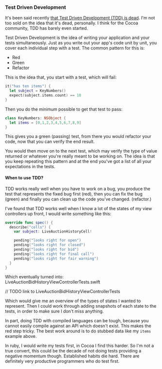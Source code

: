 ### Test Driven Development

It's been said recently [that Test Driven Development (TDD) is dead](TODO_tdd_is_dead). I'm not too sold on the idea that it's dead, personally. I think for the Cocoa community, TDD has barely even started.

Test Driven Development is the idea of writing your application and your tests simultaneously. Just as you write out your app's code unit by unit, you cover each individual step with a test. The common pattern for this is:

* Red
* Green
* Refactor

This is the idea that, you start with a test, which will fail:

```swift
it("has ten items") {
  let subject = KeyNumbers()
  expect(subject.items.count) == 10
}
```

Then you do the minimum possible to get that test to pass:

``` swift
class KeyNumbers: NSObject {
  let items = [0,1,2,3,4,5,6,7,8,9]
}
```

This gives you a green (passing) test, from there you would refactor your code, now that you can verify the end result.

You would then move on to the next test, which may verify the type of value returned or whatever you're really meant to be working on. The idea is that you keep repeating this pattern and at the end you've got a list of all your expectations in the tests.

#### When to use TDD?

TDD works really well when you have to work on a bug, you produce the test that represents the fixed bug first (red), then you can fix the bug (green) and finally you can clean up the code you've changed. (refactor.)

I've found that TDD works well when I know a lot of the states of my view controllers up front, I would write something like this:

``` swift
override func spec() {
  describe("cells") {
    var subject: LiveAuctionHistoryCell!

    pending("looks right for open")
    pending("looks right for closed")
    pending("looks right for bid")
    pending("looks right for final call")
    pending("looks right for fair warning")
  }
}
```

Which eventually turned into: LiveAuctionBidHistoryViewControllerTests.swift

// TODO link to LiveAuctionBidHistoryViewControllerTests

Which would give me an overview of the types of states I wanted to represent. Then I could work through adding snapshots of each state to the tests, in order to make sure I don't miss anything.

In part, doing TDD with compiled languages can be tough, because you cannot easily compile against an API which doesn't exist. This makes the red step tricky. The best work around is to do stubbed data like my `items` example above.

In ruby, I would write my tests first, in Cocoa I find this harder. So I'm not a true convert, this could be the decade of not doing tests providing a negative momentum though. Established habits die hard. There are definitely very productive programmers who do test first.
